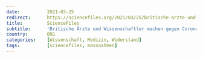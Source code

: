 ```yaml
---
date:          2021-03-25
redirect:      https://sciencefiles.org/2021/03/25/britische-arzte-und-wissenschaftler-machen-gegen-corona-masnahmenwahnsinn-mobil/
title:         ScienceFiles
subtitle:      'Britische Ärzte und Wissenschaftler machen gegen Corona-Maßnahmenwahnsinn mobil'
country:       ORG
categories:    [Wissenschaft, Medizin, Widerstand]
tags:          [sciencefiles, massnahmen]
---
```

